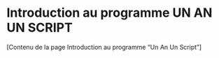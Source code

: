<!-- #2 Introduction au programme UN AN UN SCRIPT -->

# Introduction au programme UN AN UN SCRIPT

[Contenu de la page Introduction au programme “Un An Un Script”]